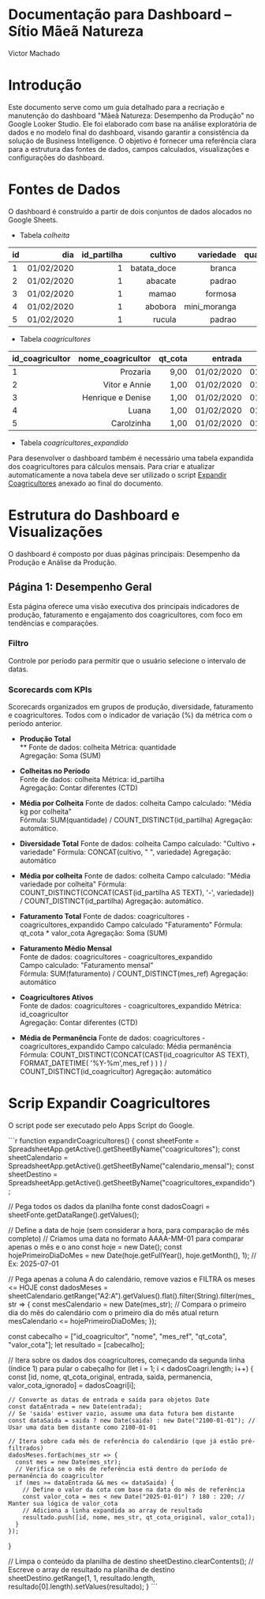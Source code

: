 Documentação para Dashboard – Sítio Mãeã Natureza
================
Victor Machado


# Introdução  
  
Este documento serve como um guia detalhado para a recriação e manutenção do dashboard "Mãeã Natureza: Desempenho da Produção" no Google Looker Studio. Ele foi elaborado com base na análise exploratória de dados e no modelo final do dashboard, visando garantir a consistência da solução de Business Intelligence. O objetivo é fornecer uma referência clara para a estrutura das fontes de dados, campos calculados, visualizações e configurações do dashboard.
  
    
# Fontes de Dados  
  
O dashboard é construído a partir de dois conjuntos de dados alocados no Google Sheets.
  
* Tabela *colheita*  
  
|id	|dia		|id_partilha	|cultivo	|variedade	|quantidade	|tipo_cultivo	|mes		|total_partilha	|
|:------|--------------:|--------------:|--------------:|--------------:|--------------:|--------------:|--------------:|--------------:|
|1	|01/02/2020	|1		|batata_doce	|branca		|34,000		|tuberculo	|01/02/2020	|89,90		|
|2	|01/02/2020	|1		|abacate	|padrao		|20,000		|fruta		|01/02/2020	|89,90		|
|3	|01/02/2020	|1		|mamao		|formosa	|14,500		|fruta		|01/02/2020	|89,90		|
|4	|01/02/2020	|1		|abobora	|mini_moranga	|6,000		|legume		|01/02/2020	|89,90		|
|5	|01/02/2020	|1		|rucula		|padrao		|5,500		|hortalica	|01/02/2020	|89,90		|
  
  
* Tabela *coagricultores*  
  
|id_coagricultor|nome_coagricultor	|qt_cota	|entrada	|saida		|permanencia	|status		|
|:--------------|----------------------:|--------------:|--------------:|--------------:|--------------:|--------------:|
|1		|Prozaria		|9,00		|01/02/2020	|01/04/2020	|2,00		|INATIVO	|
|2		|Vitor e Annie		|1,00		|01/02/2020	|01/07/2022	|29,00		|INATIVO	|
|3		|Henrique e Denise	|1,00		|01/02/2020	|01/10/2020	|8,00		|INATIVO	|
|4		|Luana			|1,00		|01/02/2020	|01/07/2020	|5,00		|INATIVO	|
|5		|Carolzinha		|1,00		|01/02/2020	|01/12/2020	|10,00		|INATIVO	|
  
* Tabela *coagricultores_expandido*  
  
Para desenvolver o dashboard também é necessário uma tabela expandida dos coagricultores para cálculos mensais. Para criar e atualizar automaticamente a nova tabela deve ser utilizado o script [Expandir Coagricultores](#script-expandir-coagricultores) anexado ao final do documento.


  
# Estrutura do Dashboard e Visualizações  
  
O dashboard é composto por duas páginas principais: Desempenho da Produção e Análise da Produção.  
  
## Página 1: Desempenho Geral  
  
Esta página oferece uma visão executiva dos principais indicadores de produção, faturamento e engajamento dos coagricultores, com foco em tendências e comparações.  
  
### Filtro  
  
Controle por período para permitir que o usuário selecione o intervalo de datas.  
  
### Scorecards com KPIs  
  
Scorecards organizados em grupos de produção, diversidade, faturamento e coagricultores. Todos com o indicador de variação (%) da métrica com o período anterior.  
  
* **Produção Total**  
** Fonte de dados: colheita
	Métrica: quantidade  
	Agregação: Soma (SUM)  
  
* **Colheitas no Período**  
	Fonte de dados: colheita
	Métrica: id_partilha  
	Agregação: Contar diferentes (CTD)  
  
* **Média por Colheita**
	Fonte de dados: colheita
	Campo calculado: "Média kg por colheita"  
	Fórmula: SUM(quantidade) / COUNT_DISTINCT(id_partilha)
	Agregação: automático. 
  
* **Diversidade Total** 
  	Fonte de dados: colheita 
  	Campo calculado: "Cultivo + variedade"
	Fórmula: CONCAT(cultivo, " ", variedade)
	Agregação: automático
  
* **Média por colheita** 
	Fonte de dados: colheita
	Campo calculado: "Média variedade por colheita"
	Fórmula: COUNT_DISTINCT(CONCAT(CAST(id_partilha AS TEXT), '-', variedade)) / COUNT_DISTINCT(id_partilha)
  	Agregação: automático.  
  
* **Faturamento Total** 
	Fonte de dados: coagricultores - coagricultores_expandido
	Campo calculado "Faturamento"
	Fórmula: qt_cota * valor_cota
	Agregação: Soma (SUM)  
  
* **Faturamento Médio Mensal**  
	Fonte de dados: coagricultores - coagricultores_expandido  
	Campo calculado: "Faturamento mensal"  
	Fórmula: SUM(faturamento) / COUNT_DISTINCT(mes_ref)
	Agregação: automático  
  
* **Coagricultores Ativos**  
	Fonte de dados: coagricultores - coagricultores_expandido
	Métrica: id_coagricultor  
	Agregação: Contar diferentes (CTD)  
  
* **Média de Permanência**
	Fonte de dados: coagricultores - coagricultores_expandido
	Campo calculado: Média permanência  
	Fórmula: COUNT_DISTINCT(CONCAT(CAST(id_coagricultor AS TEXT), FORMAT_DATETIME( '%Y-%m',mes_ref ) ) ) / COUNT_DISTINCT(id_coagricultor)
	Agregação: automático
  
  
  
  
  

# Scrip Expandir Coagricultores  
  
O script pode ser executado pelo Apps Script do Google.

´´´r
function expandirCoagricultores() {
  const sheetFonte = SpreadsheetApp.getActive().getSheetByName("coagricultores");
  const sheetCalendario = SpreadsheetApp.getActive().getSheetByName("calendario_mensal");
  const sheetDestino = SpreadsheetApp.getActive().getSheetByName("coagricultores_expandido");
  
  // Pega todos os dados da planilha fonte
  const dadosCoagri = sheetFonte.getDataRange().getValues();
  
  // Define a data de hoje (sem considerar a hora, para comparação de mês completo)
  // Criamos uma data no formato AAAA-MM-01 para comparar apenas o mês e o ano
  const hoje = new Date();
  const hojePrimeiroDiaDoMes = new Date(hoje.getFullYear(), hoje.getMonth(), 1); // Ex: 2025-07-01
  
  // Pega apenas a coluna A do calendário, remove vazios e FILTRA os meses <= HOJE
  const dadosMeses = sheetCalendario.getRange("A2:A").getValues().flat().filter(String).filter(mes_str => {
    const mesCalendario = new Date(mes_str);
    // Compara o primeiro dia do mês do calendário com o primeiro dia do mês atual
    return mesCalendario <= hojePrimeiroDiaDoMes;
  });
  
  const cabecalho = ["id_coagricultor", "nome", "mes_ref", "qt_cota", "valor_cota"];
  let resultado = [cabecalho];

  // Itera sobre os dados dos coagricultores, começando da segunda linha (índice 1) para pular o cabeçalho
  for (let i = 1; i < dadosCoagri.length; i++) {
    const [id, nome, qt_cota_original, entrada, saida, permanencia, valor_cota_ignorado] = dadosCoagri[i];
    
    // Converte as datas de entrada e saída para objetos Date
    const dataEntrada = new Date(entrada);
    // Se 'saida' estiver vazio, assume uma data futura bem distante
    const dataSaida = saida ? new Date(saida) : new Date("2100-01-01"); // Usar uma data bem distante como 2100-01-01
    
    // Itera sobre cada mês de referência do calendário (que já estão pré-filtrados)
    dadosMeses.forEach(mes_str => {
      const mes = new Date(mes_str);
      // Verifica se o mês de referência está dentro do período de permanência do coagricultor
      if (mes >= dataEntrada && mes <= dataSaida) {
        // Define o valor da cota com base na data do mês de referência
        const valor_cota = mes < new Date("2025-01-01") ? 180 : 220; // Manter sua lógica de valor_cota
        // Adiciona a linha expandida ao array de resultado
        resultado.push([id, nome, mes_str, qt_cota_original, valor_cota]);
      }
    });
  }

  // Limpa o conteúdo da planilha de destino
  sheetDestino.clearContents();
  // Escreve o array de resultado na planilha de destino
  sheetDestino.getRange(1, 1, resultado.length, resultado[0].length).setValues(resultado);
}
´´´
